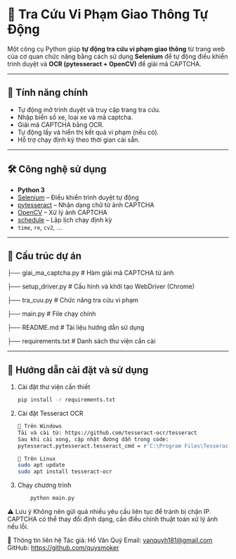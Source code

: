 # 🚦 Tra Cứu Vi Phạm Giao Thông Tự Động

Một công cụ Python giúp **tự động tra cứu vi phạm giao thông** từ trang web của cơ quan chức năng bằng cách sử dụng **Selenium** để tự động điều khiển trình duyệt và **OCR (pytesseract + OpenCV)** để giải mã CAPTCHA.

---

## 📌 Tính năng chính

- Tự động mở trình duyệt và truy cập trang tra cứu.
- Nhập biển số xe, loại xe và mã captcha.
- Giải mã CAPTCHA bằng OCR.
- Tự động lấy và hiển thị kết quả vi phạm (nếu có).
- Hỗ trợ chạy định kỳ theo thời gian cài sẵn.

---

## 🛠 Công nghệ sử dụng

- **Python 3**
- [Selenium](https://www.selenium.dev/) – Điều khiển trình duyệt tự động
- [pytesseract](https://github.com/madmaze/pytesseract) – Nhận dạng chữ từ ảnh CAPTCHA
- [OpenCV](https://opencv.org/) – Xử lý ảnh CAPTCHA
- [schedule](https://pypi.org/project/schedule/) – Lập lịch chạy định kỳ
- `time`, `re`, `cv2`, ...

---

## 📂 Cấu trúc dự án

├── giai_ma_captcha.py # Hàm giải mã CAPTCHA từ ảnh

├── setup_driver.py # Cấu hình và khởi tạo WebDriver (Chrome)

├── tra_cuu.py # Chức năng tra cứu vi phạm

├── main.py # File chạy chính

├── README.md # Tài liệu hướng dẫn sử dụng

├── requirements.txt # Danh sách thư viện cần cài


---

## 🚀 Hướng dẫn cài đặt và sử dụng



1. Cài đặt thư viện cần thiết
    ```bash
    pip install -r requirements.txt
2. Cài đặt Tesseract OCR
    ```bash
    🔧 Trên Windows
    Tải và cài từ: https://github.com/tesseract-ocr/tesseract
    Sau khi cài xong, cập nhật đường dẫn trong code:
    pytesseract.pytesseract.tesseract_cmd = r'C:\Program Files\Tesseract-OCR\tesseract.exe'

    🐧 Trên Linux
    sudo apt update
    sudo apt install tesseract-ocr
3. Chạy chương trình
    ```bash
        python main.py
⚠️ Lưu ý
Không nên gửi quá nhiều yêu cầu liên tục để tránh bị chặn IP.
CAPTCHA có thể thay đổi định dạng, cần điều chỉnh thuật toán xử lý ảnh nếu lỗi.


📧 Thông tin liên hệ
Tác giả: Hồ Văn Quý
Email: vanquyh181@gmail.com
GitHub: https://github.com/quysmoker
